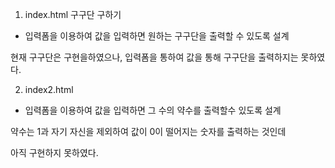 1. index.html 구구단 구하기
- 입력폼을 이용하여 값을 입력하면 원하는 구구단을 출력할 수 있도록 설계

현재 구구단은 구현을하였으나, 입력폼을 통하여 값을 통해 구구단을 출력하지는 못하였다.

2. index2.html
- 입력폼을 이용하여 값을 입력하면 그 수의 약수를 출력할수 있도록 설계

약수는 1과 자기 자신을 제외하여 값이 0이 떨어지는 숫자를 출력하는 것인데

아직 구현하지 못하였다.